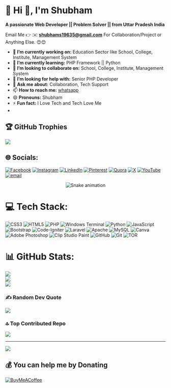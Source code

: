 # 💫 Hi 👋, I'm Shubham
**A passionate Web Developer || Problem Solver || from Uttar Pradesh India**

Email Me 👉 ✉️ **shubhams19635@gmail.com** For Collaboration/Project or Anything Else. 😊😊

- 🔭 **I’m currently working on:** Education Sector like School, College, Institute, Management System
- 🌱 **I’m currently learning:** PHP Framework || Python
- 👯 **I’m looking to collaborate on:** School, College, Institute, Management System
- 🤔 **I’m looking for help with:** Senior PHP Developer
- 💬 **Ask me about:** Collaboration, Tech Support
- 📫 **How to reach me:** [whatsapp](https://wa.me/916392111086)
- 😄 **Pronouns:** Shubham
- ⚡ **Fun fact:** I Love Tech and Tech Love Me
- 
## 🏆 GitHub Trophies
![](https://github-profile-trophy.vercel.app/?username=Coder-shubham02&theme=radical&no-frame=false&no-bg=true&margin-w=4)

## 🌐 Socials:
[![Facebook](https://img.shields.io/badge/Facebook-%231877F2.svg?logo=Facebook&logoColor=white)](https://facebook.com/profile.php?id=100020436072758) [![Instagram](https://img.shields.io/badge/Instagram-%23E4405F.svg?logo=Instagram&logoColor=white)](https://instagram.com/army_lovers_shubham1212) [![LinkedIn](https://img.shields.io/badge/LinkedIn-%230077B5.svg?logo=linkedin&logoColor=white)](https://linkedin.com/in/shubham-sharma-850010286) [![Pinterest](https://img.shields.io/badge/Pinterest-%23E60023.svg?logo=Pinterest&logoColor=white)](https://pinterest.com/shubhams19635) [![Quora](https://img.shields.io/badge/Quora-%23B92B27.svg?logo=Quora&logoColor=white)](https://quora.com/profile/Shubham-S-81) [![X](https://img.shields.io/badge/X-black.svg?logo=X&logoColor=white)](https://x.com/ShubhamS1086633) [![YouTube](https://img.shields.io/badge/YouTube-%23FF0000.svg?logo=YouTube&logoColor=white)](https://youtube.com/@NSwebDeveloper) [![email](https://img.shields.io/badge/Email-D14836?logo=gmail&logoColor=white)](mailto:shubhams19635@gmail.com) 

<!-- Snake Game Repo View -->
<div align="center">
  <img src="https://profile-readme-generator.com/assets/snake.svg" alt="Snake animation" />
</div>



# 💻 Tech Stack:
![CSS3](https://img.shields.io/badge/css3-%231572B6.svg?style=for-the-badge&logo=css3&logoColor=white) ![HTML5](https://img.shields.io/badge/html5-%23E34F26.svg?style=for-the-badge&logo=html5&logoColor=white) ![PHP](https://img.shields.io/badge/php-%23777BB4.svg?style=for-the-badge&logo=php&logoColor=white) ![Windows Terminal](https://img.shields.io/badge/Windows%20Terminal-%234D4D4D.svg?style=for-the-badge&logo=windows-terminal&logoColor=white) ![Python](https://img.shields.io/badge/python-3670A0?style=for-the-badge&logo=python&logoColor=ffdd54) ![JavaScript](https://img.shields.io/badge/javascript-%23323330.svg?style=for-the-badge&logo=javascript&logoColor=%23F7DF1E) ![Bootstrap](https://img.shields.io/badge/bootstrap-%238511FA.svg?style=for-the-badge&logo=bootstrap&logoColor=white) ![Code-Igniter](https://img.shields.io/badge/CodeIgniter-%23EF4223.svg?style=for-the-badge&logo=codeIgniter&logoColor=white) ![Laravel](https://img.shields.io/badge/laravel-%23FF2D20.svg?style=for-the-badge&logo=laravel&logoColor=white) ![Apache](https://img.shields.io/badge/apache-%23D42029.svg?style=for-the-badge&logo=apache&logoColor=white) ![MySQL](https://img.shields.io/badge/mysql-4479A1.svg?style=for-the-badge&logo=mysql&logoColor=white) ![Canva](https://img.shields.io/badge/Canva-%2300C4CC.svg?style=for-the-badge&logo=Canva&logoColor=white) ![Adobe Photoshop](https://img.shields.io/badge/adobe%20photoshop-%2331A8FF.svg?style=for-the-badge&logo=adobe%20photoshop&logoColor=white) ![Clip Studio Paint](https://img.shields.io/badge/ClipStudioPaint-%23CFD3D3.svg?style=for-the-badge&logo=ClipStudioPaint&logoColor=white) ![GitHub](https://img.shields.io/badge/github-%23121011.svg?style=for-the-badge&logo=github&logoColor=white) ![Git](https://img.shields.io/badge/git-%23F05033.svg?style=for-the-badge&logo=git&logoColor=white) ![TOR](https://img.shields.io/badge/tor-%237E4798.svg?style=for-the-badge&logo=tor-project&logoColor=white)
# 📊 GitHub Stats:
![](https://github-readme-stats.vercel.app/api?username=Coder-shubham02&theme=dark&hide_border=false&include_all_commits=true&count_private=false)<br/>
![](https://nirzak-streak-stats.vercel.app/?user=Coder-shubham02&theme=dark&hide_border=false)<br/>
![](https://github-readme-stats.vercel.app/api/top-langs/?username=Coder-shubham02&theme=dark&hide_border=false&include_all_commits=true&count_private=false&layout=compact)

### ✍️ Random Dev Quote
![](https://quotes-github-readme.vercel.app/api?type=horizontal&theme=radical)

### 🔝 Top Contributed Repo
![](https://github-contributor-stats.vercel.app/api?username=Coder-shubham02&limit=5&theme=dark&combine_all_yearly_contributions=true)

---
[![](https://visitcount.itsvg.in/api?id=Coder-shubham02&icon=0&color=0)](https://visitcount.itsvg.in)

  ## 💰 You can help me by Donating
  [![BuyMeACoffee](https://img.shields.io/badge/Buy%20Me%20a%20Coffee-ffdd00?style=for-the-badge&logo=buy-me-a-coffee&logoColor=black)](https://buymeacoffee.com/shubhamsharma01) 

  
<!-- Proudly created with GPRM ( https://gprm.itsvg.in ) -->
